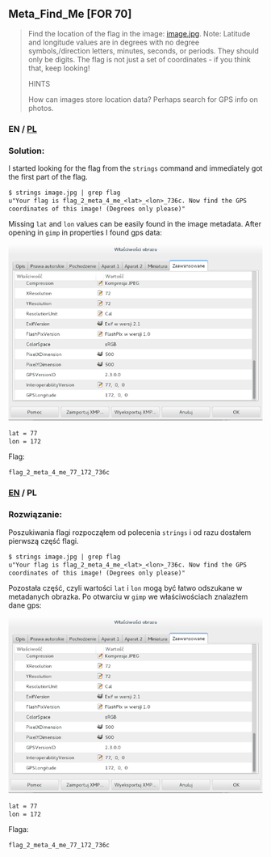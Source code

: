 ## Meta_Find_Me [FOR 70]

>Find the location of the flag in the image: [image.jpg](image.jpg). Note: Latitude and longitude values are in degrees with no degree symbols,/direction letters, minutes, seconds, or periods. They should only be digits. The flag is not just a set of coordinates - if you think that, keep looking!
>
>HINTS
>
>How can images store location data? Perhaps search for GPS info on photos.


### EN / [PL](#rozwiązanie)

### Solution:

I started looking for the flag from the `strings` command and immediately got the first part of the flag.

```
$ strings image.jpg | grep flag
u"Your flag is flag_2_meta_4_me_<lat>_<lon>_736c. Now find the GPS coordinates of this image! (Degrees only please)"
```

Missing `lat` and `lon` values can be easily found in the image metadata. After opening in `gimp` in properties I found gps data:

![lon-lat.png](lon-lat.png)

```
lat = 77
lon = 172
```

Flag:

```
flag_2_meta_4_me_77_172_736c
```

### [EN](#solution) / PL

### Rozwiązanie:

Poszukiwania flagi rozpocząłem od polecenia `strings` i od razu dostałem pierwszą część flagi.

```
$ strings image.jpg | grep flag
u"Your flag is flag_2_meta_4_me_<lat>_<lon>_736c. Now find the GPS coordinates of this image! (Degrees only please)"
```

Pozostała część, czyli wartości `lat` i `lon` mogą być łatwo odszukane w metadanych obrazka. Po otwarciu w `gimp` we właściwościach znalazłem dane gps:

![lon-lat.png](lon-lat.png)

```
lat = 77
lon = 172
```

Flaga:

```
flag_2_meta_4_me_77_172_736c
```
